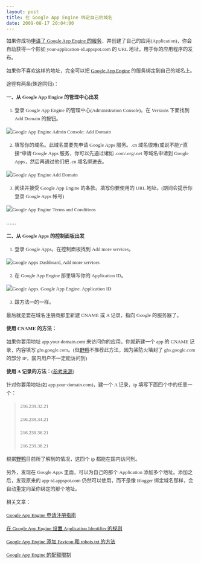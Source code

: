 ```yaml
---
layout: post
title: 在 Google App Engine 绑定自己的域名
date: 2009-08-17 20:04:00
---
```

<span style="font-family: Verdana, Simsun; font-size: 13px; line-height: 22px; color: #333333;">

如果你成功[申请了 Google App Engine 的服务](http://donauya.spaces.live.com/blog/cns!F53B4DB2F7D1A8A1!124.entry "Google App Engine 申请注册指南")，并创建了自己的应用(Application)，你会自动获得一个形如 your-application-id.appspot.com 的 URL 地址，用于你的应用程序的发布。

如果你不喜欢这样的地址，完全可以把&nbsp;[Google App Engine](http://code.google.com/appengine/ "Google App Engine")&nbsp;的服务绑定到自己的域名上。

途径有两条(殊途同归)：

**一、从 Google App Engine 的管理中心出发**

1. 登录 Google App Engine 的管理中心(Administration Console)。在 Versions 下面找到 Add Domain 的按钮。

![Google App Engine Admin Console: Add Domain](http://farm4.static.flickr.com/3144/2592260158_cabcff6627_o.png "在 Google App Engine 的管理中心里找到 Add Domain 选项")

2. 填写你的域名。此域名需要先申请 Google Apps 服务。.cn 域名很难(或说不能)“直接”申请 Google Apps 服务，你可以先通过诸如 .com/.org/.net 等域名申请到 Google Apps，然后再通过他们把 .cn 域名绑进去。

![Google App Engine Add Domain](http://farm4.static.flickr.com/3212/2592260198_f3cf5f60ff_o.png "添加自己的 Google Apps 域名")

3. 阅读并接受 Google App Engine 的条款。填写你要使用的 URL 地址。(期间会提示你登录 Google Apps 帐号)

![Google App Engine Terms and Conditions](http://farm4.static.flickr.com/3063/2591421677_e740e001b7_o.png "阅读 Google App Engine 条款，填写你要使用的 URL 地址")

……

**二、从 Google Apps 的控制面板出发**

1. 登录 Google Apps。在控制面板找到 Add more services。

![Google Apps Dashboard, Add more services](http://farm4.static.flickr.com/3219/2591421771_bc0703b938_o.png "在 Google Apps 控制面板找到 Add more services")

2. 在 Google App Engine 那里填写你的 Application ID。

![Google Apps. Google App Engine. Application ID](http://farm4.static.flickr.com/3028/2592260380_7ef2bf7ac0_o.png "填写 Application ID")

3. 跟方法一的一样。

最后就是要在域名注册商那里新建 CNAME 或 A 记录，指向 Google 的服务器了。

**使用 CNAME 的方法：**

如果你要用地址 app.your-domain.com 来访问你的应用，你就新建一个 app 的 CNAME 记录，内容填写 ghs.google.com。(但[野鸭](http://donau.spaces.live.com/ "多瑙河之野鸭")不推荐此方法，因为某防火墙封了 ghs.google.com 的部分 IP，国内用户不一定能访问到)

**使用 A 记录的方法：**([参考来源](http://www.google.com/support/a/bin/answer.py?answer=91080))

针对你要用地址(如 app.your-domain.com)，建一个 A 记录，ip 填写下面四个中的任意一个：

> 216.239.32.21&nbsp;
> 
> 216.239.34.21&nbsp;
> 
> 216.239.36.21&nbsp;
> 
> 216.239.38.21

根据[野鸭](http://donauya.spaces.live.com/ "多瑙河之野鸭")目前所了解到的情况，这四个 ip 都能在国内访问到。

另外，发现在 Google Apps 里面，可以为自己的那个 Application 添加多个地址。添加之后，发现原来的 app-id.appspot.com 仍然可以使用，而不是像 Blogger 绑定域名那样，会自动重定向至你绑定的那个地址。

相关文章：

[Google App Engine 申请注册指南](http://donauya.spaces.live.com/blog/cns!F53B4DB2F7D1A8A1!124.entry "Google App Engine 申请注册指南")

[在 Google App Engine 设置 Application Identifier 的规则](http://donauya.spaces.live.com/blog/cns!F53B4DB2F7D1A8A1!120.entry "在 Google App Engine 设置 Application Identifier 的规则")

[Google App Engine 添加 Favicon 和 robots.txt 的方法](http://donauya.spaces.live.com/blog/cns!F53B4DB2F7D1A8A1!127.entry "Google App Engine 添加 Favicon 和 robots.txt 的方法")

[Google App Engine 的配额限制](http://donauya.spaces.live.com/blog/cns!F53B4DB2F7D1A8A1!128.entry "Google App Engine 的配额限制")

</span>